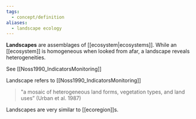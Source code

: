```yaml
---
tags:
  - concept/definition
aliases:
  - landscape ecology
---
```

**Landscapes** are assemblages of [[ecosystem|ecosystems]]. While an [[ecosystem]] is homogeneous when looked from afar, a landscape reveals heterogeneities.

See [[Noss1990_IndicatorsMonitoring]]

Landscape refers to [[Noss1990_IndicatorsMonitoring]]
> "a mosaic of heterogeneous land forms, vegetation types, and land uses” (Urban et al. 1987)

Landscapes are very similar to [[ecoregion]]s.